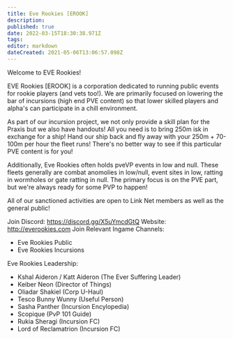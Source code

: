 ```yaml
---
title: Eve Rookies [EROOK]
description: 
published: true
date: 2022-03-15T18:30:38.971Z
tags: 
editor: markdown
dateCreated: 2021-05-06T13:06:57.098Z
---
```


Welcome to EVE Rookies!

EVE Rookies [EROOK] is a corporation dedicated to running public events for rookie players (and vets too!). We are primarily focused on lowering the bar of incursions (high end PVE content) so that lower skilled players and alpha's can participate in a chill environment.

As part of our incursion project, we not only provide a skill plan for the Praxis but we also have handouts! All you need is to bring 250m isk in exchange for a ship! Hand our ship back and fly away with your 250m + 70-100m per hour the fleet runs! There's no better way to see if this particular PVE content is for you!

Additionally, Eve Rookies often holds pveVP events in low and null. These fleets generally are combat anomolies in low/null, event sites in low, ratting in wormholes or gate ratting in null. The primary focus is on the PVE part, but we're always ready for some PVP to happen!

All of our sanctioned activities are open to Link Net members as well as the general public!

Join Discord: https://discord.gg/X5uYmcdGtQ
Website: http://everookies.com
Join Relevant Ingame Channels: 
- Eve Rookies Public
- Eve Rookies Incursions

Eve Rookies Leadership:
- Kshal Aideron / Katt Aideron (The Ever Suffering Leader)
- Keiber Neon (Director of Things)
- Oliadar Shakiel (Corp U-Haul)
- Tesco Bunny Wunny (Useful Person)
- Sasha Panther (Incursion Encylopedia)
- Scopique (PvP 101 Guide)
- Rukia Sheragi (Incursion FC)
- Lord of Reclamatrion (Incursion FC)